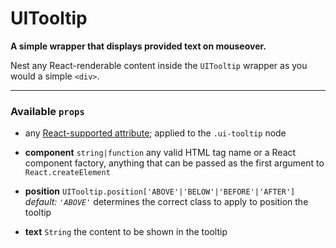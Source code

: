 # UITooltip
__A simple wrapper that displays provided text on mouseover.__

Nest any React-renderable content inside the `UITooltip` wrapper as you would a simple `<div>`.

---

### Available `props`

- any [React-supported attribute](https://facebook.github.io/react/docs/tags-and-attributes.html#html-attributes); applied to the `.ui-tooltip` node

- __component__ `string|function`
  any valid HTML tag name or a React component factory, anything that can be passed as the first argument to `React.createElement`

- __position__ `UITooltip.position['ABOVE'|'BELOW'|'BEFORE'|'AFTER']` _default: `'ABOVE'`_
  determines the correct class to apply to position the tooltip

- __text__ `String`
  the content to be shown in the tooltip
